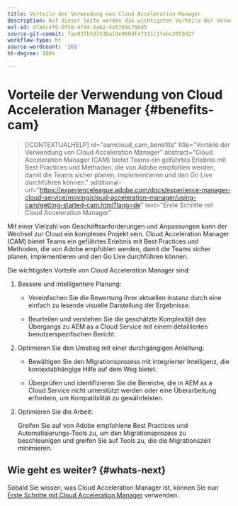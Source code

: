 ```yaml
---
title: Vorteile der Verwendung von Cloud Acceleration Manager
description: Auf dieser Seite werden die wichtigsten Vorteile der Verwendung von Cloud Acceleration Manager beschrieben.
exl-id: d7a6c4f6-0f50-4f44-8a62-4a5769c76bd5
source-git-commit: fac037b59753ba1de960df47311c1febc2059d27
workflow-type: ht
source-wordcount: '261'
ht-degree: 100%

---
```


# Vorteile der Verwendung von Cloud Acceleration Manager {#benefits-cam}

>[!CONTEXTUALHELP]
>id="aemcloud_cam_benefits"
>title="Vorteile der Verwendung von Cloud Acceleration Manager"
>abstract="Cloud Acceleration Manager (CAM) bietet Teams ein geführtes Erlebnis mit Best Practices und Methoden, die von Adobe empfohlen werden, damit die Teams sicher planen, implementieren und den Go Live durchführen können."
>additional-url="https://experienceleague.adobe.com/docs/experience-manager-cloud-service/moving/cloud-acceleration-manager/using-cam/getting-started-cam.html?lang=de" text="Erste Schritte mit Cloud Acceleration Manager"

Mit einer Vielzahl von Geschäftsanforderungen und Anpassungen kann der Wechsel zur Cloud ein komplexes Projekt sein. Cloud Acceleration Manager (CAM) bietet Teams ein geführtes Erlebnis mit Best Practices und Methoden, die von Adobe empfohlen werden, damit die Teams sicher planen, implementieren und den Go Live durchführen können.

Die wichtigsten Vorteile von Cloud Acceleration Manager sind:

1. Bessere und intelligentere Planung:

   * Vereinfachen Sie die Bewertung Ihrer aktuellen Instanz durch eine einfach zu lesende visuelle Darstellung der Ergebnisse.

   * Beurteilen und verstehen Sie die geschätzte Komplexität des Übergangs zu AEM as a Cloud Service mit einem detaillierten benutzerspezifischen Bericht.

1. Optimieren Sie den Umstieg mit einer durchgängigen Anleitung:

   * Bewältigen Sie den Migrationsprozess mit integrierter Intelligenz, die kontextabhängige Hilfe auf dem Weg bietet.

   * Überprüfen und identifizieren Sie die Bereiche, die in AEM as a Cloud Service nicht unterstützt werden oder eine Überarbeitung erfordern, um Kompatibilität zu gewährleisten.

1. Optimieren Sie die Arbeit:

   Greifen Sie auf von Adobe empfohlene Best Practices und Automatisierungs-Tools zu, um den Migrationsprozess zu beschleunigen und greifen Sie auf Tools zu, die die Migrationszeit minimieren.

## Wie geht es weiter? {#whats-next}

Sobald Sie wissen, was Cloud Acceleration Manager ist, können Sie nun [Erste Schritte mit Cloud Acceleration Manager](https://experienceleague.adobe.com/docs/experience-manager-cloud-service/moving/cloud-acceleration-manager/using-cam/getting-started-cam.html?lang=de) verwenden.
